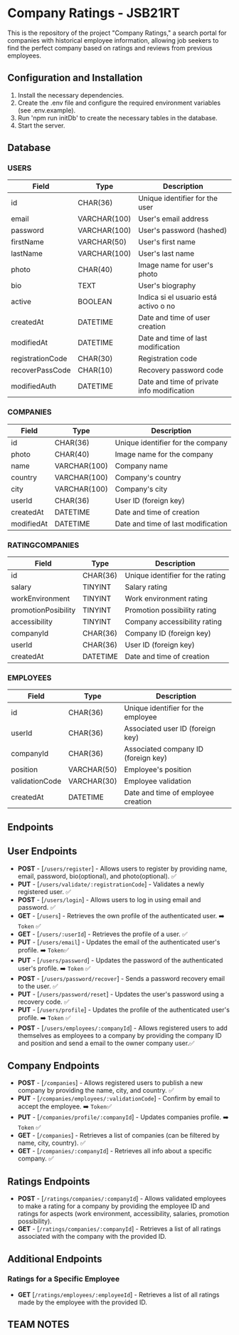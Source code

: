 # Company Ratings - JSB21RT

This is the repository of the project "Company Ratings," a search portal for companies with historical employee information, allowing job seekers to find the perfect company based on ratings and reviews from previous employees.

## Configuration and Installation

1. Install the necessary dependencies.
2. Create the .env file and configure the required environment variables (see .env.example).
3. Run 'npm run initDb' to create the necessary tables in the database.
4. Start the server.

## Database

### USERS

| Field            | Type         | Description                                |
| ---------------- | ------------ | ------------------------------------------ |
| id               | CHAR(36)     | Unique identifier for the user             |
| email            | VARCHAR(100) | User's email address                       |
| password         | VARCHAR(100) | User's password (hashed)                   |
| firstName        | VARCHAR(50)  | User's first name                          |
| lastName         | VARCHAR(100) | User's last name                           |
| photo            | CHAR(40)     | Image name for user's photo                |
| bio              | TEXT         | User's biography                           |
| active           | BOOLEAN      | Indica si el usuario está activo o no      |
| createdAt        | DATETIME     | Date and time of user creation             |
| modifiedAt       | DATETIME     | Date and time of last modification         |
| registrationCode | CHAR(30)     | Registration code                          |
| recoverPassCode  | CHAR(10)     | Recovery password code                     |
| modifiedAuth     | DATETIME     | Date and time of private info modification |

### COMPANIES

| Field      | Type         | Description                        |
| ---------- | ------------ | ---------------------------------- |
| id         | CHAR(36)     | Unique identifier for the company  |
| photo      | CHAR(40)     | Image name for the company         |
| name       | VARCHAR(100) | Company name                       |
| country    | VARCHAR(100) | Company's country                  |
| city       | VARCHAR(100) | Company's city                     |
| userId     | CHAR(36)     | User ID (foreign key)              |
| createdAt  | DATETIME     | Date and time of creation          |
| modifiedAt | DATETIME     | Date and time of last modification |

### RATINGCOMPANIES

| Field               | Type     | Description                      |
| ------------------- | -------- | -------------------------------- |
| id                  | CHAR(36) | Unique identifier for the rating |
| salary              | TINYINT  | Salary rating                    |
| workEnvironment     | TINYINT  | Work environment rating          |
| promotionPosibility | TINYINT  | Promotion possibility rating     |
| accessibility       | TINYINT  | Company accessibility rating     |
| companyId           | CHAR(36) | Company ID (foreign key)         |
| userId              | CHAR(36) | User ID (foreign key)            |
| createdAt           | DATETIME | Date and time of creation        |

### EMPLOYEES

| Field          | Type        | Description                         |
| -------------- | ----------- | ----------------------------------- |
| id             | CHAR(36)    | Unique identifier for the employee  |
| userId         | CHAR(36)    | Associated user ID (foreign key)    |
| companyId      | CHAR(36)    | Associated company ID (foreign key) |
| position       | VARCHAR(50) | Employee's position                 |
| validationCode | VARCHAR(30) | Employee validation                 |
| createdAt      | DATETIME    | Date and time of employee creation  |

## Endpoints

## User Endpoints

-   **POST** - [`/users/register`] - Allows users to register by providing name, email, password, bio(optional), and photo(optional). ✅
-   **PUT** - [`/users/validate/:registrationCode`] - Validates a newly registered user. ✅
-   **POST** - [`/users/login`] - Allows users to log in using email and password. ✅
-   **GET** - [`/users`] - Retrieves the own profile of the authenticated user. ➡️ `Token` ✅
-   **GET** - [`/users/:userId`] - Retrieves the profile of a user. ✅
-   **PUT** - [`/users/email`] - Updates the email of the authenticated user's profile. ➡️ `Token`✅
-   **PUT** - [`/users/password`] - Updates the password of the authenticated user's profile. ➡️ `Token` ✅
-   **POST** - [`/users/password/recover`] - Sends a password recovery email to the user. ✅
-   **PUT** - [`/users/password/reset`] - Updates the user's password using a recovery code. ✅
-   **PUT** - [`/users/profile`] - Updates the profile of the authenticated user's profile. ➡️ `Token` ✅
-   **POST** - [`/users/employees/:companyId`] - Allows registered users to add themselves as employees to a company by providing the company ID and position and send a email to the owner company user.✅

## Company Endpoints

-   **POST** - [`/companies`] - Allows registered users to publish a new company by providing the name, city, and country. ✅
-   **PUT** - [`/companies/employees/:validationCode`] - Confirm by email to accept the employee. ➡️ `Token`✅
-   **PUT** - [`/companies/profile/:companyId`] - Updates companies profile. ➡️ `Token` ✅
-   **GET** - [`/companies`] - Retrieves a list of companies (can be filtered by name, city, country). ✅
-   **GET** - [`/companies/:companyId`] - Retrieves all info about a specific company. ✅

## Ratings Endpoints

-   **POST** - [`/ratings/companies/:companyId`] - Allows validated employees to make a rating for a company by providing the employee ID and ratings for aspects (work environment, accessibility, salaries, promotion possibility).
-   **GET** - [`/ratings/companies/:companyId`] - Retrieves a list of all ratings associated with the company with the provided ID.

## Additional Endpoints

### Ratings for a Specific Employee

-   **GET** [`/ratings/employees/:employeeId`] - Retrieves a list of all ratings made by the employee with the provided ID.

## TEAM NOTES

